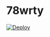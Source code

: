 # 78wrty
[![Deploy](https://www.herokucdn.com/deploy/button.png)](https://dashboard.heroku.com/new?template=https://github.com/ryhgb/78wrty)
